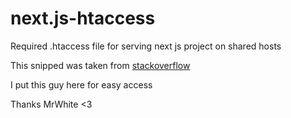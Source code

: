 # next.js-htaccess
Required .htaccess file for serving next js project on shared hosts

This snipped was taken from [stackoverflow](https://stackoverflow.com/a/62885271/7275436)

I put this guy here for easy access

Thanks MrWhite <3
